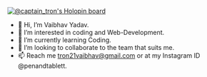 [![@captain_tron's Holopin board](https://holopin.me/captain_tron)](https://holopin.io/@captain_tron)

- 👋 Hi, I’m Vaibhav Yadav.
- 👀 I’m interested in coding and Web-Development.     
- 🌱 I’m currently learning Coding.
- 💞️ I’m looking to collaborate to the team that suits me.
- 📫 Reach me tron21vaibhav@gmail.com or at my Instagram ID @penandtablett.

<!---
CaptainTron/CaptainTron is a ✨ special ✨ repository because its `README.md` (this file) appears on your GitHub profile.
You can click the Preview link to take a look at your changes.
--->
